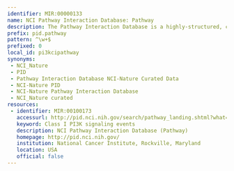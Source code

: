 ```yaml
---
identifier: MIR:00000133
name: NCI Pathway Interaction Database: Pathway
description: The Pathway Interaction Database is a highly-structured, curated collection of information about known human biomolecular interactions and key cellular processes assembled into signaling pathways. This datatype provides access to pathway information.
prefix: pid.pathway
pattern: ^\w+$
prefixed: 0
local_id: pi3kcipathway
synonyms:
 - NCI_Nature
 - PID
 - Pathway Interaction Database NCI-Nature Curated Data
 - NCI-Nature PID
 - NCI-Nature Pathway Interaction Database
 - NCI_Nature curated
resources:
 - identifier: MIR:00100173
   accessurl: http://pid.nci.nih.gov/search/pathway_landing.shtml?what=graphic&jpg=on&pathway_id=${lid}
   keyword: Class I PI3K signaling events
   description: NCI Pathway Interaction Database (Pathway)
   homepage: http://pid.nci.nih.gov/
   institution: National Cancer Institute, Rockville, Maryland
   location: USA
   official: false
---
```

